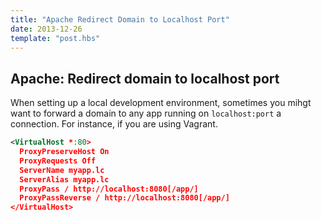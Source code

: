 ```yaml
---
title: "Apache Redirect Domain to Localhost Port"
date: 2013-12-26
template: "post.hbs"
---
```



## Apache: Redirect domain to localhost port

When setting up a local development environment, sometimes you mihgt want to forward a domain to any app running on `localhost:port` a connection. For instance, if you are using Vagrant.

```xml
<VirtualHost *:80> 
  ProxyPreserveHost On
  ProxyRequests Off
  ServerName myapp.lc
  ServerAlias myapp.lc
  ProxyPass / http://localhost:8080[/app/]
  ProxyPassReverse / http://localhost:8080[/app/]
</VirtualHost> 
```